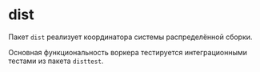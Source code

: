 # dist

Пакет `dist` реализует координатора системы распределённой сборки.

Основная функциональность воркера тестируется интеграционными тестами из пакета `disttest`.
